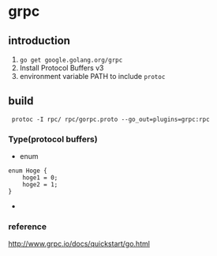 # grpc

## introduction
1. `go get google.golang.org/grpc`
2. Install Protocol Buffers v3
3. environment variable PATH to include `protoc`

## build
```
 protoc -I rpc/ rpc/gorpc.proto --go_out=plugins=grpc:rpc
```

### Type(protocol buffers)
- enum
```prpto
enum Hoge {
    hoge1 = 0;
    hoge2 = 1;
}
```
- 


### reference
http://www.grpc.io/docs/quickstart/go.html
